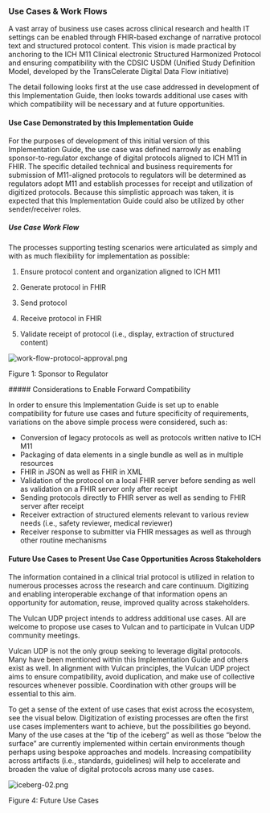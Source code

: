 ### Use Cases & Work Flows 

A vast array of business use cases across clinical research and health IT settings can be enabled through FHIR-based exchange of narrative protocol text and structured protocol content. This vision is made practical by anchoring to the ICH M11 Clinical electronic Structured Harmonized Protocol and ensuring compatibility with the CDSIC USDM (Unified Study Definition Model, developed by the TransCelerate Digital Data Flow initiative)

The detail following looks first at the use case addressed in development of this Implementation Guide, then looks towards additional use cases with which compatibility will be necessary and at future opportunities. 

#### Use Case Demonstrated by this Implementation Guide

For the purposes of development of this initial version of this Implementation Guide, the use case was defined narrowly as enabling sponsor-to-regulator exchange of digital protocols aligned to ICH M11 in FHIR. The specific detailed technical and business requirements for submission of M11-aligned protocols to regulators will be determined as regulators adopt M11 and establish processes for receipt and utilization of digitized protocols. Because this simplistic approach was taken, it is expected that this Implementation Guide could also be utilized by other sender/receiver roles. 

##### Use Case Work Flow

The processes supporting testing scenarios were articulated as simply and with as much flexibility for implementation as possible:

1. Ensure protocol content and organization aligned to ICH M11

2. Generate protocol in FHIR

3. Send protocol 

4. Receive protocol in FHIR

5. Validate receipt of protocol (i.e., display, extraction of structured content)

   

<div><img src="work-flow-protocol-approval.png" alt="work-flow-protocol-approval.png" style="max-width: 80%;
 height: auto;" />
<p>Figure 1: Sponsor to Regulator</p></div>
##### Considerations to Enable Forward Compatibility

In order to ensure this Implementation Guide is set up to enable compatibility for future use cases and future specificity of requirements, variations on the above simple process were considered, such as:

- Conversion of legacy protocols as well as protocols written native to ICH M11
- Packaging of data elements in a single bundle as well as in multiple resources 
- FHIR in JSON as well as FHIR in XML
- Validation of the protocol on a local FHIR server before sending as well as validation on a FHIR server only after receipt
- Sending protocols directly to FHIR server as well as sending to FHIR server after receipt 
- Receiver extraction of structured elements relevant to various review needs (i.e., safety reviewer, medical reviewer)
- Receiver response to submitter via FHIR messages as well as through other routine mechanisms

#### Future Use Cases to Present Use Case Opportunities Across Stakeholders

The information contained in a clinical trial protocol is utilized in relation to numerous processes across the research and care continuum. Digitizing and enabling interoperable exchange of that information opens an opportunity for automation, reuse, improved quality across stakeholders. 

The Vulcan UDP project intends to address additional use cases. All are welcome to propose use cases to Vulcan and to participate in Vulcan UDP community meetings. 

Vulcan UDP is not the only group seeking to leverage digital protocols. Many have been mentioned within this Implementation Guide and others exist as well. In alignment with Vulcan principles, the Vulcan UDP project aims to ensure compatibility, avoid duplication, and make use of collective resources whenever possible. Coordination with other groups will be essential to this aim. 

To get a sense of the extent of use cases that exist across the ecosystem, see the visual below. Digitization of existing processes are often the first use cases implementers want to achieve, but the possibilities go beyond. Many of the use cases at the “tip of the iceberg” as well as those “below the surface” are currently implemented within certain environments though perhaps using bespoke approaches and models. Increasing compatibility across artifacts (i.e., standards, guidelines) will help to accelerate and broaden the value of digital protocols across many use cases.



<div><img src="iceberg-02.png" alt="iceberg-02.png" style="max-width: 80%;
 height: auto;" />
<p>Figure 4: Future Use Cases</p></div>





